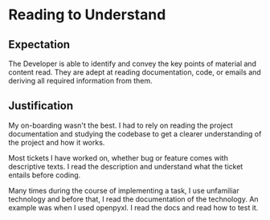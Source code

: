 # Reading to Understand
## Expectation
The Developer is able to identify and convey the key points of material and content read. They are adept at reading documentation, code, or emails and deriving all required information from them.

## Justification
My on-boarding wasn't the best. I had to rely on reading the project documentation and studying the codebase to get a clearer understanding of the project and how it works. 

Most tickets I have worked on, whether bug or feature comes with descriptive texts. I read the description and understand what the ticket entails before coding.

Many times during the course of implementing a task, I use unfamiliar technology and before that, I read the documentation of the technology. An example was when I used openpyxl. I read the docs and read how to test it.
